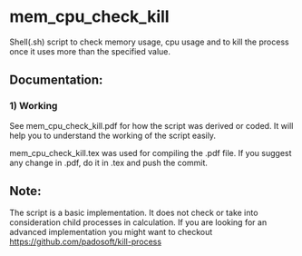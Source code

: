 # mem_cpu_check_kill
Shell(.sh) script to check memory usage, cpu usage and to kill the process once it uses more than the specified value.
## Documentation:
### 1) Working
See mem_cpu_check_kill.pdf for how the script was derived or coded. It will help you to understand the working of the script easily.

mem_cpu_check_kill.tex was used for compiling the .pdf file. If you suggest any change in .pdf, do it in .tex and push the commit.

## Note:
The script is a basic implementation. It does not check or take into consideration child processes in calculation. If you are looking for an advanced implementation you might want to checkout https://github.com/padosoft/kill-process

